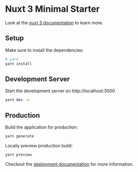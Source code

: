 # Nuxt 3 Minimal Starter

Look at the [nuxt 3 documentation](https://v3.nuxtjs.org) to learn more.

## Setup

Make sure to install the dependencies:

```bash
# yarn
yarn install
```

## Development Server

Start the development server on http://localhost:3000

```bash
yarn dev -o
```

## Production

Build the application for production:

```bash
yarn generate
```

Locally preview production build:

```bash
yarn preview
```

Checkout the [deployment documentation](https://v3.nuxtjs.org/guide/deploy/presets) for more information.
